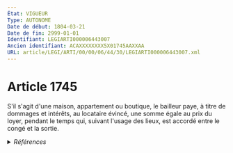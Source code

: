 ```yaml
---
État: VIGUEUR
Type: AUTONOME
Date de début: 1804-03-21
Date de fin: 2999-01-01
Identifiant: LEGIARTI000006443007
Ancien identifiant: ACAXXXXXXXX5X01745AAXXAA
URL: article/LEGI/ARTI/00/00/06/44/30/LEGIARTI000006443007.xml
---
```


<h1>Article 1745</h1>

S'il s'agit d'une maison, appartement ou boutique, le bailleur paye, à titre de
dommages et intérêts, au locataire évincé, une somme égale au prix du loyer,
pendant le temps qui, suivant l'usage des lieux, est accordé entre le congé et
la sortie.


<details>
  <summary><em>Références</em></summary>

  <h2>Références faites par l'article</h2>
  
  <ul>
    <li>
      CODIFICATION source Loi 1804-03-07
    </li>
    <li>
      CREATION source Loi 1804-03-07 promulguée le 17 mars 1804
    </li>
  </ul>
</details>

